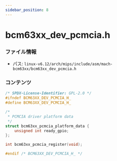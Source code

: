 ```yaml
---
sidebar_position: 8
---
```

# bcm63xx_dev_pcmcia.h

### ファイル情報

- パス: `linux-v6.12/arch/mips/include/asm/mach-bcm63xx/bcm63xx_dev_pcmcia.h`

### コンテンツ

```h
/* SPDX-License-Identifier: GPL-2.0 */
#ifndef BCM63XX_DEV_PCMCIA_H_
#define BCM63XX_DEV_PCMCIA_H_

/*
 * PCMCIA driver platform data
 */
struct bcm63xx_pcmcia_platform_data {
	unsigned int ready_gpio;
};

int bcm63xx_pcmcia_register(void);

#endif /* BCM63XX_DEV_PCMCIA_H_ */

```
